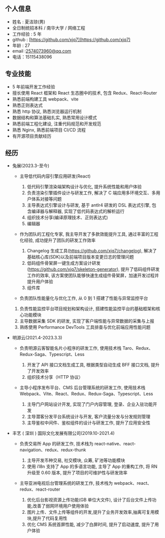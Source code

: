 ## 个人信息

- 姓名 : 夏洁琼(男)
- 全日制统招本科 / 南华大学 / 网络工程
- 工作经验 : 5 年
- github : [https://github.com/xjq7](https://github.com/xjq7)
- 年龄 : 27
- email :2574073960@qq.com
- 电话：15115438096

## 专业技能

- 5 年前端开发工作经验
- 擅长使用 React 框架和 React 生态圈中的技术, 包含 Redux、React-Router
- 熟悉前端构建工具 webpack、vite
- 熟悉正则表达式
- 熟悉 http 协议, 熟悉浏览器运行机制
- 数据结构和算法基础扎实, 熟悉常用设计模式
- 熟悉前端工程化建设, 注重代码规范和开发规范
- 熟悉 Nginx, 熟悉前端项目 CI/CD 流程
- 有开源项目贡献经历

## 经历

- 兔展(2023.3-至今)

  - 主导低代码内容引擎应用研发(React)

    1. 低代码引擎渲染端架构设计与优化, 提升系统性能和用户体验
    2. 负责渲染引擎插件设计与研发工作, 解决了 C 端应用多环境交互、多用户体系对接等问题
    3. 主导表达式引擎设计与研发, 基于 antlr4 研发的 DSL 表达式引擎, 包含编译器与解释器, 实现了低代码表达式的解析运行
    4. 组织技术分享(编译原理技术、正则表达式)
    5. 编辑器

  - 作为团队的工程化专家, 我主导开发了多款效能提升工具, 通过丰富的工程化经验, 成功提升了团队的研发工作效率

    1. Changelog 生成工具(https://github.com/xjq7/changelog), 解决了基础核心库(SDK)以及前端项目版本变更日志的管理问题
    2. 低码组件骨架屏一键生成方案设计研发(https://github.com/xjq7/skeleton-generator), 提升了低码组件研发工作的效率, 该方案使团队能够快速生成组件骨架屏，加速开发过程并提升用户体验
    3. 组件库

  - 负责团队性能量化与优化工作, 从 0 到 1 搭建了性能与异常监控平台

  1. 负责性能监控平台项目规划和架构设计, 搭建性能监控平台的基础框架和核心功能模块
  2. 主导数据采集 SDK 的研发, 实现了客户端性能与异常数据的采集与上报
  3. 熟练使用 Performance DevTools 工具排查与优化前端应用性能问题

- 明源云(2021.4-2023.3.3)

  - 负责明源云客智能名片小程序的研发工作, 使用技术栈 Taro、Redux、Redux-Saga、Typescript、Less

    1. 开发了 API 接口文档生成工具, 根据类型自动生成 BFF 接口文档, 提升了开发效率
    2. 组织技术分享（HTTP 协议）

  - 主导小程序发布平台、CMS 后台管理系统的研发工作, 使用技术栈 Webpack、Vite、React、Redux、Redux-Saga、Typescript、Less

    1.  主导门户网站设计开发, 实现了门户内容管理, 登录、企业入驻功能开发
    2.  主导潜客分发平台系统设计与开发, 客户流量分发与分发规则管理
    3.  主导鉴权中间件、鉴权组件的设计与研发工作, 提升了应用安全性

- 丰艺 ( 深圳 ) 国际文化发展有限公司(2019.10-2021.4)

  - 负责交易所 App 的研发工作, 技术栈为 react-native、react-navigation、redux、redux-thunk

    1.  主导开发币种交易, 社交模块, 众筹, 矿池等功能模块
    2.  使用 i18n 支持了 App 的多语言功能, 主导了 App 的重构工作, 将 RN 升级至 0.60 版本, 提升了项目的可维护性与研发效率

  - 主导亚洲电视后台管理系统的研发工作, 技术栈为 webpack、react、redux、react-router

    1.  优化后台影视资源上传功能(GB 单位大文件), 设计了后台文件上传功能,改善了弱网环境用户使用体验
    2.  图片上传、文件上传等组件的开发,提升了业务开发效率,抽离可复用模块,提升了代码复用性
    3.  优化 CMS 系统首屏性能, 减少了白屏时间, 提升了启动速度, 提升了用户体验
